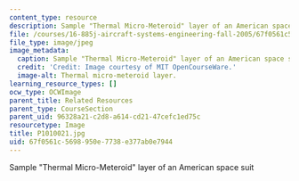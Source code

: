 ```yaml
---
content_type: resource
description: Sample "Thermal Micro-Meteroid" layer of an American space suit
file: /courses/16-885j-aircraft-systems-engineering-fall-2005/67f0561c5698950e7738e377ab0e7944_P1010021.jpg
file_type: image/jpeg
image_metadata:
  caption: Sample "Thermal Micro-Meteroid" layer of an American space suit
  credit: 'Credit: Image courtesy of MIT OpenCourseWare.'
  image-alt: Thermal micro-meteroid layer.
learning_resource_types: []
ocw_type: OCWImage
parent_title: Related Resources
parent_type: CourseSection
parent_uid: 96328a21-c2d8-a614-cd21-47cefc1ed75c
resourcetype: Image
title: P1010021.jpg
uid: 67f0561c-5698-950e-7738-e377ab0e7944
---
```

Sample "Thermal Micro-Meteroid" layer of an American space suit

